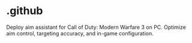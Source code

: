 # .github
Deploy aim assistant for Call of Duty: Modern Warfare 3 on PC. Optimize aim control, targeting accuracy, and in-game configuration.
